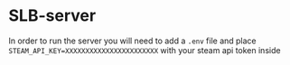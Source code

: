 # SLB-server

In order to run the server you will need to add a `.env` file and place `STEAM_API_KEY=XXXXXXXXXXXXXXXXXXXXXXX` with your steam api token inside
